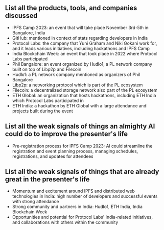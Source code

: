 ## List all the products, tools, and companies discussed

- IPFS Camp 2023: an event that will take place November 3rd-5th in Bangalore, India
- GitHub: mentioned in context of stats regarding developers in India
- Protocol Labs: the company that Yuni Graham and Niki Gokani work for, and it leads various initiatives, including hackathons and IPFS Camp
- India Blockchain Week: an event that took place in 2022 where Protocol Labs participated
- Phil Bangalore: an event organized by Hudlo1, a PL network company built on top of Libp2p and Filecoin
- Hudlo1: a PL network company mentioned as organizers of Phil Bangalore
- Libp2p: a networking protocol which is part of the PL ecosystem
- Filecoin: a decentralized storage network also part of the PL ecosystem
- ETH Global: an organization that hosts hackathons, including ETH India which Protocol Labs participated in
- ETH India: a hackathon by ETH Global with a large attendance and projects built during the event

## List all the weak signals of things an almighty AI could do to improve the presenter's life

- Pre-registration process for IPFS Camp 2023: AI could streamline the registration and event planning process, managing schedules, registrations, and updates for attendees

## List all the weak signals of things that are already great in the presenter's life

- Momentum and excitement around IPFS and distributed web technologies in India: high number of developers and successful events with strong attendance
- Strong community and partners in India: Hudlo1, ETH India, India Blockchain Week
- Opportunities and potential for Protocol Labs' India-related initiatives, and collaborations with others within the community